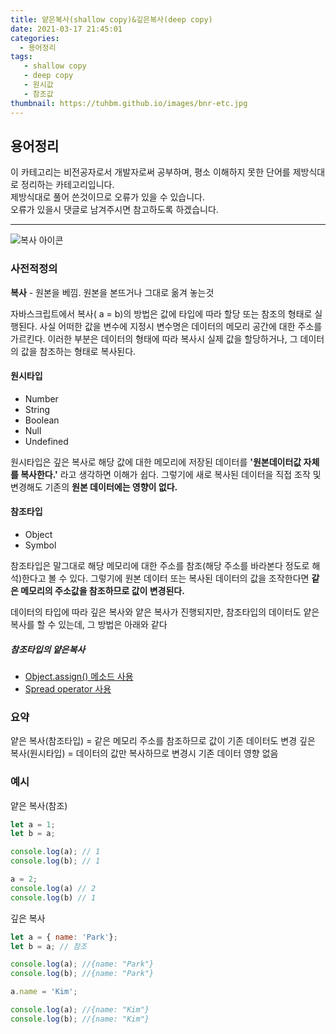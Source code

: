 ```yaml
---
title: 얕은복사(shallow copy)&깊은복사(deep copy)
date: 2021-03-17 21:45:01
categories:
  - 용어정리
tags:
   - shallow copy
   - deep copy
   - 원시값
   - 참조값
thumbnail: https://tuhbm.github.io/images/bnr-etc.jpg
---
```


## 용어정리

이 카테고리는 비전공자로서 개발자로써 공부하며, 평소 이해하지 못한 단어를 제방식대로 정리하는 카테고리입니다.  
제방식대로 풀어 쓴것이므로 오류가 있을 수 있습니다.  
오류가 있을시 댓글로 남겨주시면 참고하도록 하겠습니다.
***
![복사 아이콘](https://tuhbm.github.io/images/terms/copy_img1.png)
### 사전적정의
**복사** - 원본을 베낌.  원본을 본뜨거나 그대로 옮겨 놓는것
<!-- more -->
자바스크립트에서 복사( a = b)의 방법은 값에 타입에 따라 할당 또는 참조의 형태로 실행된다. 사실 어떠한 값을 변수에 지정시 변수명은 데이터의 메모리 공간에 대한 주소를 가르킨다. 이러한 부분은 데이터의 형태에 따라 복사시 실제 값을 할당하거나, 그 데이터의 값을 참조하는 형태로 복사된다.

#### 원시타입
-   Number
-   String
-   Boolean
-   Null
-   Undefined

원시타입은 깊은 복사로 해당 값에 대한 메모리에 저장된 데이터를 **'원본데이터값 자체를 복사한다.'** 라고 생각하면 이해가 쉽다. 그렇기에 새로 복사된 데이터을 직접 조작 및 변경해도 기존의 **원본 데이터에는 영향이 없다.**

#### 참조타입
-   Object
-   Symbol

참조타입은 말그대로 해당 메모리에 대한 주소를 참조(해당 주소를 바라본다 정도로 해석)한다고 볼 수 있다. 그렇기에 원본 데이터 또는 복사된 데이터의 값을 조작한다면 **같은 메모리의 주소값을 참조하므로 값이 변경된다.**

데이터의 타입에 따라 깊은 복사와 얕은 복사가 진행되지만, 참조타입의 데이터도 얕은 복사를 할 수 있는데, 그 방법은 아래와 같다
##### 참조타입의 얕은복사
- [Object.assign() 메소드 사용](https://developer.mozilla.org/ko/docs/Web/JavaScript/Reference/Global_Objects/Object/assign)
- [Spread operator 사용](https://developer.mozilla.org/ko/docs/Web/JavaScript/Reference/Operators/Spread_syntax)

### 요약
얕은 복사(참조타입) = 같은 메모리 주소를 참조하므로 값이 기존 데이터도 변경
깊은 복사(원시타입) = 데이터의 값만 복사하므로 변경시 기존 데이터 영향 없음
### 예시
얕은 복사(참조)
```javascript
let a = 1;
let b = a;

console.log(a); // 1
console.log(b); // 1

a = 2;
console.log(a) // 2
console.log(b) // 1
```

깊은 복사
```javascript
let a = { name: 'Park'};
let b = a; // 참조

console.log(a); //{name: "Park"}
console.log(b); //{name: "Park"}

a.name = 'Kim';

console.log(a); //{name: "Kim"}
console.log(b); //{name: "Kim"}
```
